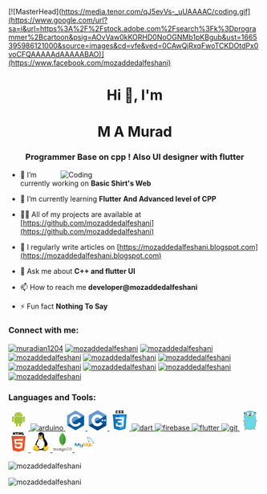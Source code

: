 
[![MasterHead](https://media.tenor.com/qJ5evVs-_uUAAAAC/coding.gif](https://www.google.com/url?sa=i&url=https%3A%2F%2Fstock.adobe.com%2Fsearch%3Fk%3Dprogrammer%2Bcartoon&psig=AOvVaw0kKORHD0NoOGNMb1pKBgub&ust=1665395986121000&source=images&cd=vfe&ved=0CAwQjRxqFwoTCKDOtdPx0voCFQAAAAAdAAAAABAO)](https://www.facebook.com/mozaddedalfeshani)
<h1 align="center">Hi 👋, I'm </h1><h1 align="center"> M A Murad </h1>
<h3 align="center">Programmer Base on cpp ! Also UI designer with flutter</h3>
<img align="right" alt="Coding" width="400" src="https://cdn.dribbble.com/users/1162077/screenshots/5403918/focus-animation.gif">



- 🔭 I’m currently working on **Basic Shirt's Web**

- 🌱 I’m currently learning **Flutter And Advanced level of CPP**

- 👨‍💻 All of my projects are available at [https://github.com/mozaddedalfeshani](https://github.com/mozaddedalfeshani)

- 📝 I regularly write articles on [https://mozaddedalfeshani.blogspot.com](https://mozaddedalfeshani.blogspot.com)

- 💬 Ask me about **C++ and flutter UI**

- 📫 How to reach me **developer@mozaddedalfeshani**

- ⚡ Fun fact **Nothing To Say**

<h3 align="left">Connect with me:</h3>
<p align="left">
<a href="https://twitter.com/muradian1204" target="blank"><img align="center" src="https://raw.githubusercontent.com/rahuldkjain/github-profile-readme-generator/master/src/images/icons/Social/twitter.svg" alt="muradian1204" height="30" width="40" /></a>
<a href="https://linkedin.com/in/mozaddedalfeshani" target="blank"><img align="center" src="https://raw.githubusercontent.com/rahuldkjain/github-profile-readme-generator/master/src/images/icons/Social/linked-in-alt.svg" alt="mozaddedalfeshani" height="30" width="40" /></a>
<a href="https://fb.com/mozaddedalfeshani" target="blank"><img align="center" src="https://raw.githubusercontent.com/rahuldkjain/github-profile-readme-generator/master/src/images/icons/Social/facebook.svg" alt="mozaddedalfeshani" height="30" width="40" /></a>
<a href="https://instagram.com/mozaddedalfeshani" target="blank"><img align="center" src="https://raw.githubusercontent.com/rahuldkjain/github-profile-readme-generator/master/src/images/icons/Social/instagram.svg" alt="mozaddedalfeshani" height="30" width="40" /></a>
<a href="https://dribbble.com/mozaddedalfeshani" target="blank"><img align="center" src="https://raw.githubusercontent.com/rahuldkjain/github-profile-readme-generator/master/src/images/icons/Social/dribbble.svg" alt="mozaddedalfeshani" height="30" width="40" /></a>
<a href="https://www.hackerrank.com/murad15_6047" target="blank"><img align="center" src="https://raw.githubusercontent.com/rahuldkjain/github-profile-readme-generator/master/src/images/icons/Social/hackerrank.svg" alt="mozaddedalfeshani" height="30" width="40" /></a>
<a href="https://codeforces.com/profile/mozaddedalfeshani" target="blank"><img align="center" src="https://raw.githubusercontent.com/rahuldkjain/github-profile-readme-generator/master/src/images/icons/Social/codeforces.svg" alt="mozaddedalfeshani" height="30" width="40" /></a>
<a href="https://www.leetcode.com/mozaddedalfeshani" target="blank"><img align="center" src="https://raw.githubusercontent.com/rahuldkjain/github-profile-readme-generator/master/src/images/icons/Social/leet-code.svg" alt="mozaddedalfeshani" height="30" width="40" /></a>
<a href="https://www.topcoder.com/members/mozaddedalfeshani" target="blank"><img align="center" src="https://raw.githubusercontent.com/rahuldkjain/github-profile-readme-generator/master/src/images/icons/Social/topcoder.svg" alt="mozaddedalfeshani" height="30" width="40" /></a>
<a href="https://discord.gg/mozaddedalfeshani" target="blank"><img align="center" src="https://raw.githubusercontent.com/rahuldkjain/github-profile-readme-generator/master/src/images/icons/Social/discord.svg" alt="mozaddedalfeshani" height="30" width="40" /></a>
</p>

<h3 align="left">Languages and Tools:</h3>
<p align="left"> <a href="https://developer.android.com" target="_blank" rel="noreferrer"> <img src="https://raw.githubusercontent.com/devicons/devicon/master/icons/android/android-original-wordmark.svg" alt="android" width="40" height="40"/> </a> <a href="https://www.arduino.cc/" target="_blank" rel="noreferrer"> <img src="https://cdn.worldvectorlogo.com/logos/arduino-1.svg" alt="arduino" width="40" height="40"/> </a> <a href="https://www.cprogramming.com/" target="_blank" rel="noreferrer"> <img src="https://raw.githubusercontent.com/devicons/devicon/master/icons/c/c-original.svg" alt="c" width="40" height="40"/> </a> <a href="https://www.w3schools.com/cpp/" target="_blank" rel="noreferrer"> <img src="https://raw.githubusercontent.com/devicons/devicon/master/icons/cplusplus/cplusplus-original.svg" alt="cplusplus" width="40" height="40"/> </a> <a href="https://www.w3schools.com/css/" target="_blank" rel="noreferrer"> <img src="https://raw.githubusercontent.com/devicons/devicon/master/icons/css3/css3-original-wordmark.svg" alt="css3" width="40" height="40"/> </a> <a href="https://dart.dev" target="_blank" rel="noreferrer"> <img src="https://www.vectorlogo.zone/logos/dartlang/dartlang-icon.svg" alt="dart" width="40" height="40"/> </a> <a href="https://firebase.google.com/" target="_blank" rel="noreferrer"> <img src="https://www.vectorlogo.zone/logos/firebase/firebase-icon.svg" alt="firebase" width="40" height="40"/> </a> <a href="https://flutter.dev" target="_blank" rel="noreferrer"> <img src="https://www.vectorlogo.zone/logos/flutterio/flutterio-icon.svg" alt="flutter" width="40" height="40"/> </a> <a href="https://git-scm.com/" target="_blank" rel="noreferrer"> <img src="https://www.vectorlogo.zone/logos/git-scm/git-scm-icon.svg" alt="git" width="40" height="40"/> </a> <a href="https://golang.org" target="_blank" rel="noreferrer"> <img src="https://raw.githubusercontent.com/devicons/devicon/master/icons/go/go-original.svg" alt="go" width="40" height="40"/> </a> <a href="https://www.w3.org/html/" target="_blank" rel="noreferrer"> <img src="https://raw.githubusercontent.com/devicons/devicon/master/icons/html5/html5-original-wordmark.svg" alt="html5" width="40" height="40"/> </a> <a href="https://www.linux.org/" target="_blank" rel="noreferrer"> <img src="https://raw.githubusercontent.com/devicons/devicon/master/icons/linux/linux-original.svg" alt="linux" width="40" height="40"/> </a> <a href="https://www.mongodb.com/" target="_blank" rel="noreferrer"> <img src="https://raw.githubusercontent.com/devicons/devicon/master/icons/mongodb/mongodb-original-wordmark.svg" alt="mongodb" width="40" height="40"/> </a> <a href="https://www.mysql.com/" target="_blank" rel="noreferrer"> <img src="https://raw.githubusercontent.com/devicons/devicon/master/icons/mysql/mysql-original-wordmark.svg" alt="mysql" width="40" height="40"/> </a> </p>

<p><img align="center" src="https://github-readme-stats.vercel.app/api/top-langs?username=mozaddedalfeshani&show_icons=true&locale=en&layout=compact" alt="mozaddedalfeshani" /></p>

<p><img align="center" src="https://github-readme-streak-stats.herokuapp.com/?user=mozaddedalfeshani&" alt="mozaddedalfeshani" /></p>

